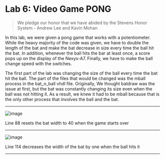# Lab 6: Video Game PONG

> We pledge our honor that we have abided by the Stevens Honor System - Andrew Lee and Kavin Mohan

In this lab, we were given a pong game that works with a potentiometer.  While the heavy majority of the code was given, we have to double the length of the bat and make the bat decrease in size every time the ball hit the bat.  In addition, whenever the ball hits the bar at least once, a score pops up on the display of the Nexys-A7.  Finally, we have to make the ball change speed with the switches.  

The first part of the lab was changing the size of the ball every time the bat hit the ball.  The part of the files that would be changed was the mball process in the bat_n_ball vhdl file.  Originally, We thought batdraw was the issue at first, but the bat was constantly changing its size even when the ball was not hitting it.  As a result, we knew it had to be mball because that is the only other process that involves the ball and the bat.  

---

![image](https://github.com/andieleee/CPE487/assets/65604948/e8c8fd06-3569-46c1-b6d1-d911a25a8e88)

Line 88 resets the bat width to 40 when the game starts over

---

![image](https://github.com/andieleee/CPE487/assets/65604948/c419a722-c74f-4197-ac56-5c0ca5770129)

Line 114 decreases the width of the bat by one when the ball hits it

---
